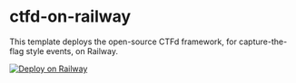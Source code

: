 # ctfd-on-railway
This template deploys the open-source CTFd framework, for capture-the-flag style events, on Railway.

[![Deploy on Railway](https://railway.app/button.svg)](https://railway.app/new/template/Feq69b?referralCode=alphasec)
